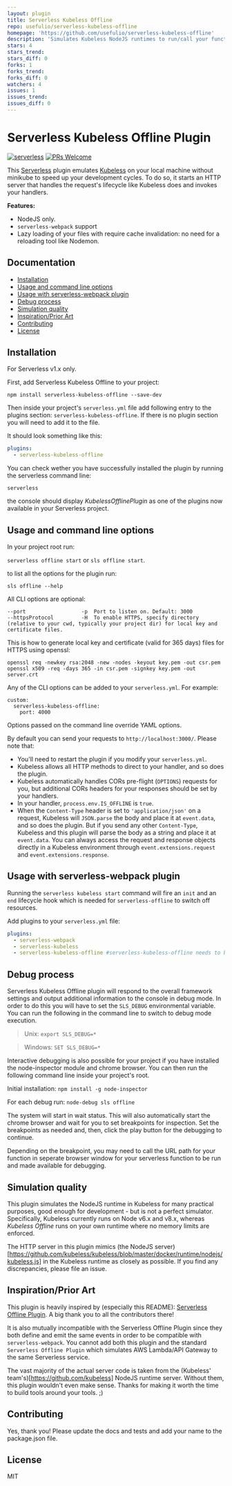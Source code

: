 ```yaml
---
layout: plugin
title: Serverless Kubeless Offline
repo: usefulio/serverless-kubeless-offline
homepage: 'https://github.com/usefulio/serverless-kubeless-offline'
description: 'Simulates Kubeless NodeJS runtimes to run/call your functions offline using the Serverless Framework.'
stars: 4
stars_trend: 
stars_diff: 0
forks: 1
forks_trend: 
forks_diff: 0
watchers: 4
issues: 1
issues_trend: 
issues_diff: 0
---
```



# Serverless Kubeless Offline Plugin

[![serverless](http://public.serverless.com/badges/v3.svg)](http://www.serverless.com)
[![PRs Welcome](https://img.shields.io/badge/PRs-welcome-brightgreen.svg)](#contributing)

This [Serverless](https://github.com/serverless/serverless) plugin emulates [Kubeless](https://kubeless.io) on your local machine without minikube to speed up your development cycles.
To do so, it starts an HTTP server that handles the request's lifecycle like Kubeless does and invokes your handlers.

**Features:**

* NodeJS only.
* `serverless-webpack` support
* Lazy loading of your files with require cache invalidation: no need for a reloading tool like Nodemon.

## Documentation

* [Installation](#installation)
* [Usage and command line options](#usage-and-command-line-options)
* [Usage with serverless-webpack plugin](#usage-with-serverless-webpack-plugin)
* [Debug process](#debug-process)
* [Simulation quality](#simulation-quality)
* [Inspiration/Prior Art](#inspiration-prior-art)
* [Contributing](#contributing)
* [License](#license)

## Installation

For Serverless v1.x only.

First, add Serverless Kubeless Offline to your project:

`npm install serverless-kubeless-offline --save-dev`

Then inside your project's `serverless.yml` file add following entry to the plugins section: `serverless-kubeless-offline`. If there is no plugin section you will need to add it to the file.

It should look something like this:

```YAML
plugins:
  - serverless-kubeless-offline
```

You can check wether you have successfully installed the plugin by running the serverless command line:

`serverless`

the console should display _KubelessOfflinePlugin_ as one of the plugins now available in your Serverless project.

## Usage and command line options

In your project root run:

`serverless offline start` or `sls offline start`.

to list all the options for the plugin run:

`sls offline --help`

All CLI options are optional:

```
--port                  -p  Port to listen on. Default: 3000
--httpsProtocol         -H  To enable HTTPS, specify directory (relative to your cwd, typically your project dir) for local key and certificate files.
```

This is how to generate local key and certificate (valid for 365 days) files for HTTPS using openssl:

```
openssl req -newkey rsa:2048 -new -nodes -keyout key.pem -out csr.pem
openssl x509 -req -days 365 -in csr.pem -signkey key.pem -out server.crt
```

Any of the CLI options can be added to your `serverless.yml`. For example:

```
custom:
  serverless-kubeless-offline:
    port: 4000
```

Options passed on the command line override YAML options.

By default you can send your requests to `http://localhost:3000/`. Please note that:

* You'll need to restart the plugin if you modify your `serverless.yml`.
* Kubeless allows all HTTP methods to direct to your handler, and so does the plugin.
* Kubeless automatically handles CORs pre-flight (`OPTIONS`) requests for you, but additional CORs headers for your responses should be set by your handlers.
* In your handler, `process.env.IS_OFFLINE` is `true`.
* When the `Content-Type` header is set to `'application/json'` on a request, Kubeless will `JSON.parse` the body and place it at `event.data`, and so does the plugin.
  But if you send any other `Content-Type`, Kubeless and this plugin will parse the body as a string and place it at `event.data`. You can always access the request and response objects directly in a Kubeless environment through `event.extensions.request` and `event.extensions.response`.

## Usage with serverless-webpack plugin

Running the `serverless kubeless start` command will fire an `init` and an `end` lifecycle hook which is needed for `serverless-offline` to switch off resources.

Add plugins to your `serverless.yml` file:

```yaml
plugins:
  - serverless-webpack
  - serverless-kubeless
  - serverless-kubeless-offline #serverless-kubeless-offline needs to be last in the list
```

## Debug process

Serverless Kubeless Offline plugin will respond to the overall framework settings and output additional information to the console in debug mode. In order to do this you will have to set the `SLS_DEBUG` environmental variable. You can run the following in the command line to switch to debug mode execution.

> Unix: `export SLS_DEBUG=*`

> Windows: `SET SLS_DEBUG=*`

Interactive debugging is also possible for your project if you have installed the node-inspector module and chrome browser. You can then run the following command line inside your project's root.

Initial installation:
`npm install -g node-inspector`

For each debug run:
`node-debug sls offline`

The system will start in wait status. This will also automatically start the chrome browser and wait for you to set breakpoints for inspection. Set the breakpoints as needed and, then, click the play button for the debugging to continue.

Depending on the breakpoint, you may need to call the URL path for your function in seperate browser window for your serverless function to be run and made available for debugging.

## Simulation quality

This plugin simulates the NodeJS runtime in Kubeless for many practical purposes, good enough for development - but is not a perfect simulator.
Specifically, Kubeless currently runs on Node v6.x and v8.x, whereas _Kubeless Offline_ runs on your own runtime where no memory limits are enforced.

The HTTP server in this plugin mimics (the NodeJS server)[https://github.com/kubeless/kubeless/blob/master/docker/runtime/nodejs/kubeless.js] in the Kubeless runtime as closely as possible. If you find any discrepancies, please file an issue.

## Inspiration/Prior Art

This plugin is heavily inspired by (especially this README): [Serverless Offline Plugin](https://github.com/dherault/serverless-offline). A big thank you to all the contributors there!

It is also mutually incompatible with the Serverless Offline Plugin since they both define and emit the same events in order to be compatible with `serverless-webpack`. You cannot add both this plugin and the standard `Serverless Offline Plugin` which simulates AWS Lambda/API Gateway to the same Serverless service.

The vast majority of the actual server code is taken from the (Kubeless' team's)[https://github.com/kubeless] NodeJS runtime server. Without them, this plugin wouldn't even make sense. Thanks for making it worth the time to build tools around your tools. ;)

## Contributing

Yes, thank you!
Please update the docs and tests and add your name to the package.json file.

## License

MIT
